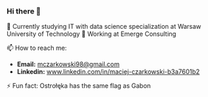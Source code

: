 ### Hi there 👋

🌱 Currently studying IT with data science specialization at Warsaw University of Technology
👯 Working at Emerge Consulting

📫 How to reach me: 
- **Email:** mczarkowski98@gmail.com
- **Linkedin:** www.linkedin.com/in/maciej-czarkowski-b3a7601b2

⚡ Fun fact: Ostrołęka has the same flag as Gabon

